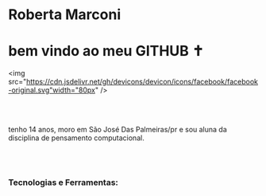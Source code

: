   <div display="inline-block">
  <h1 aling="left"> Roberta Marconi </h1> 
  <h1 aling+'left"> bem vindo ao meu <b>GITHUB</b> ✝ </h1
                                                       
<img src="https://cdn.jsdelivr.net/gh/devicons/devicon/icons/facebook/facebook-original.svg"width="80px" />


</br>
</br>

tenho 14 anos, moro em São José Das Palmeiras/pr e sou aluna da disciplina de pensamento 
computacional.

</br>
</br>

###  Tecnologias e Ferramentas:
</code>

<code>
<code>
  
</code>
